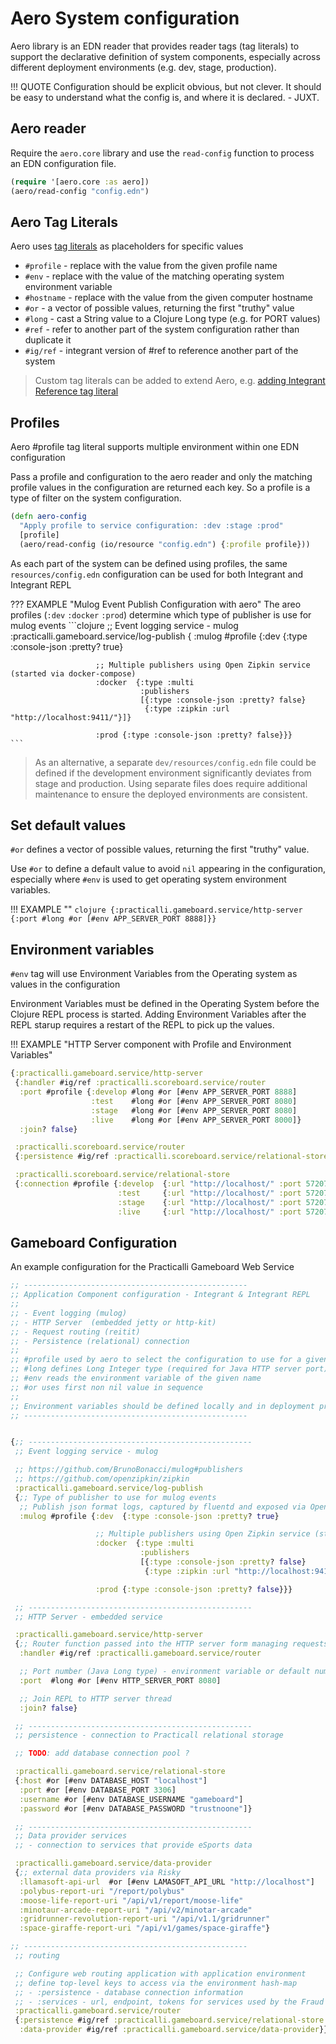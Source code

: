 # Aero System configuration

Aero library is an EDN reader that provides reader tags (tag literals) to support the declarative definition of system components, especially across different deployment environments (e.g. dev, stage, production).

!!! QUOTE
    Configuration should be explicit  obvious, but not clever. It should be easy to understand what the config is, and where it is declared. - JUXT.


## Aero reader

Require the `aero.core` library and use the `read-config` function to process an EDN configuration file.

```clojure
(require '[aero.core :as aero])
(aero/read-config "config.edn")
```


## Aero Tag Literals

Aero uses [tag literals](https://github.com/juxt/aero#tag-literals) as placeholders for specific values

* `#profile` - replace with the value from the given profile name
* `#env` - replace with the value of the matching operating system environment variable
* `#hostname` - replace with the value from the given computer hostname
* `#or`  - a vector of possible values, returning the first "truthy" value
* `#long` - cast a String value to a Clojure Long type (e.g. for PORT values)
* `#ref` - refer to another part of the system configuration rather than duplicate it
* `#ig/ref` - integrant version of #ref to reference another part of the system

> Custom tag literals can be added to extend Aero, e.g. [adding Integrant Reference tag literal](integrant-repl#aero-and-integrant)


## Profiles

Aero #profile tag literal supports multiple environment within one EDN configuration

Pass a profile and configuration to the aero reader and only the matching profile values in the configuration are returned each key.  So a profile is a type of filter on the system configuration.

```clojure title="Aero reader with profile"
(defn aero-config
  "Apply profile to service configuration: :dev :stage :prod"
  [profile]
  (aero/read-config (io/resource "config.edn") {:profile profile}))
```

As each part of the system can be defined using profiles, the same `resources/config.edn` configuration can be used for both Integrant and Integrant REPL

??? EXAMPLE "Mulog Event Publish Configuration with aero"
    The areo profiles (`:dev` `:docker` `:prod`) determine which type of publisher is use for mulog events
    ```clojure
     ;; Event logging service - mulog
     :practicalli.gameboard.service/log-publish
     {
      :mulog #profile {:dev  {:type :console-json :pretty? true}

                       ;; Multiple publishers using Open Zipkin service (started via docker-compose)
                       :docker  {:type :multi
                                 :publishers
                                 [{:type :console-json :pretty? false}
                                  {:type :zipkin :url "http://localhost:9411/"}]}

                       :prod {:type :console-json :pretty? false}}}
    ```

> As an alternative, a separate `dev/resources/config.edn` file could be defined if the development environment significantly deviates from stage and production.  Using separate files does require additional maintenance to ensure the deployed environments are consistent.


## Set default values

`#or` defines a vector of possible values, returning the first "truthy" value.

Use `#or` to define a default value to avoid `nil` appearing in the configuration, especially where `#env` is used to get operating system environment variables.

!!! EXAMPLE ""
    ```clojure
    {:practicalli.gameboard.service/http-server
     {:port #long #or [#env APP_SERVER_PORT 8888]}}
    ```


## Environment variables

`#env` tag will use Environment Variables from the Operating system as values in the configuration

Environment Variables must be defined in the Operating System before the Clojure REPL process is started.  Adding Environment Variables after the REPL starup requires a restart of the REPL to pick up the values.

!!! EXAMPLE "HTTP Server component with Profile and Environment Variables"
```clojure
{:practicalli.gameboard.service/http-server
 {:handler #ig/ref :practicalli.scoreboard.service/router
  :port #profile {:develop #long #or [#env APP_SERVER_PORT 8888]
                  :test    #long #or [#env APP_SERVER_PORT 8080]
                  :stage   #long #or [#env APP_SERVER_PORT 8080]
                  :live    #long #or [#env APP_SERVER_PORT 8000]}
  :join? false}

 :practicalli.scoreboard.service/router
 {:persistence #ig/ref :practicalli.scoreboard.service/relational-store}

 :practicalli.scoreboard.service/relational-store
 {:connection #profile {:develop  {:url "http://localhost/" :port 57207 :database "scoreboard-develop"}
                        :test     {:url "http://localhost/" :port 57207 :database "scoreboard-test"}
                        :stage    {:url "http://localhost/" :port 57207 :database "scoreboard-stage"}
                        :live     {:url "http://localhost/" :port 57207 :database "scoreboard"}}}}
```


## Gameboard Configuration

An example configuration for the Practicalli Gameboard Web Service

```clojure
;; --------------------------------------------------
;; Application Component configuration - Integrant & Integrant REPL
;;
;; - Event logging (mulog)
;; - HTTP Server  (embedded jetty or http-kit)
;; - Request routing (reitit)
;; - Persistence (relational) connection
;;
;; #profile used by aero to select the configuration to use for a given profile (dev, test, prod)
;; #long defines Long Integer type (required for Java HTTP server port)
;; #env reads the environment variable of the given name
;; #or uses first non nil value in sequence
;;
;; Environment variables should be defined locally and in deployment provisioner
;; --------------------------------------------------


{;; --------------------------------------------------
 ;; Event logging service - mulog

 ;; https://github.com/BrunoBonacci/mulog#publishers
 ;; https://github.com/openzipkin/zipkin
 :practicalli.gameboard.service/log-publish
 {;; Type of publisher to use for mulog events
  ;; Publish json format logs, captured by fluentd and exposed via OpenDirectory
  :mulog #profile {:dev  {:type :console-json :pretty? true}

                   ;; Multiple publishers using Open Zipkin service (started via docker-compose)
                   :docker  {:type :multi
                             :publishers
                             [{:type :console-json :pretty? false}
                              {:type :zipkin :url "http://localhost:9411/"}]}

                   :prod {:type :console-json :pretty? false}}}

 ;; --------------------------------------------------
 ;; HTTP Server - embedded service

 :practicalli.gameboard.service/http-server
 {;; Router function passed into the HTTP server form managing requests/responses
  :handler #ig/ref :practicalli.gameboard.service/router

  ;; Port number (Java Long type) - environment variable or default number
  :port  #long #or [#env HTTP_SERVER_PORT 8080]

  ;; Join REPL to HTTP server thread
  :join? false}

 ;; --------------------------------------------------
 ;; persistence - connection to Practicall relational storage

 ;; TODO: add database connection pool ?

 :practicalli.gameboard.service/relational-store
 {:host #or [#env DATABASE_HOST "localhost"]
  :port #or [#env DATABASE_PORT 3306]
  :username #or [#env DATABASE_USERNAME "gameboard"]
  :password #or [#env DATABASE_PASSWORD "trustnoone"]}

 ;; --------------------------------------------------
 ;; Data provider services
 ;; - connection to services that provide eSports data

 :practicalli.gameboard.service/data-provider
 {;; external data providers via Risky
  :llamasoft-api-url  #or [#env LAMASOFT_API_URL "http://localhost"]
  :polybus-report-uri "/report/polybus"
  :moose-life-report-uri "/api/v1/report/moose-life"
  :minotaur-arcade-report-uri "/api/v2/minotar-arcade"
  :gridrunner-revolution-report-uri "/api/v1.1/gridrunner"
  :space-giraffe-report-uri "/api/v1/games/space-giraffe"}

;; --------------------------------------------------
 ;; routing

 ;; Configure web routing application with application environment
 ;; define top-level keys to access via the environment hash-map
 ;; - :persistence - database connection information
 ;; - :services - url, endpoint, tokens for services used by the Fraud API (e.g. risky)
 :practicalli.gameboard.service/router
 {:persistence #ig/ref :practicalli.gameboard.service/relational-store
  :data-provider #ig/ref :practicalli.gameboard.service/data-provider}}
```
